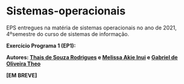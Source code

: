 # Sistemas-operacionais
EPS entregues na matéria de sistemas operacionais no ano de 2021, 4ºsemestre do curso de sistemas de informação. </p> 

**Exercício Programa 1 (EP1):**</p>

**Autores: [Thais de Souza Rodrigues](https://github.com/thatarocket) e [Melissa Akie Inui](https://github.com/mee-akie) e [Gabriel de Oliveira Theo](https://github.com/Gab-Theo)** </p>
**[EM BREVE]**
